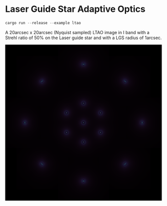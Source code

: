 # Laser Guide Star Adaptive Optics

```rust
cargo run --release --example ltao
```
A 20arcsec x 20arcsec (Nyquist sampled) LTAO image in I band with a Strehl ratio of 50% on the Laser guide star and with a LGS radius of 1arcsec.

<img src="ltao-image.png" alt="LTAO" title="LTAO image" width="750"/>
